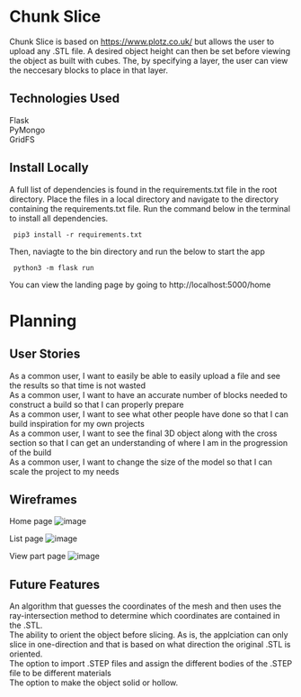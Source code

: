 # Chunk Slice
Chunk Slice is based on https://www.plotz.co.uk/ but allows the user to upload any .STL file. A desired object height can then be set before viewing the object as built with cubes. The, by specifying a layer, the user can view the neccesary blocks to place in that layer. 

## Technologies Used
Flask <br/>
PyMongo <br/>
GridFS 

## Install Locally
A full list of dependencies is found in the requirements.txt file in the root directory. Place the files in a local directory and navigate to the directory containing the requirements.txt file. Run the command below in the terminal to install all dependencies.

     pip3 install -r requirements.txt

Then, naviagte to the bin directory and run the below to start the app

     python3 -m flask run
     
You can view the landing page by going to http://localhost:5000/home

# Planning

## User Stories
As a common user, I want to easily be able to easily upload a file and see the results so that time is not wasted <br/>
As a common user, I want to have an accurate number of blocks needed to construct a build so that I can properly prepare <br/>
As a common user, I want to see what other people have done so that I can build inspiration for my own projects <br/>
As a common user, I want to see the final 3D object along with the cross section so that I can get an understanding of where I am in the progression of the build <br/>
As a common user, I want to change the size of the model so that I can scale the project to my needs <br/>

## Wireframes
Home page
![image](https://user-images.githubusercontent.com/92054622/204640449-2a380bd6-6a48-42cd-936a-7b3b7af3b174.png)

List page
![image](https://user-images.githubusercontent.com/92054622/204640489-ac45c2b7-b47e-4066-914b-63620b16d677.png)

View part page
![image](https://user-images.githubusercontent.com/92054622/204640508-e5d336c5-f7e2-4ade-acfb-d4289b215fb4.png)

## Future Features
An algorithm that guesses the coordinates of the mesh and then uses the ray-intersection method to determine which coordinates are contained in the .STL. <br/>
The ability to orient the object before slicing. As is, the applciation can only slice in one-direction and that is based on what direction the original .STL is oriented. <br/>
The option to import .STEP files and assign the different bodies of the .STEP file to be different materials <br/>
The option to make the object solid or hollow. 
